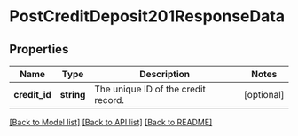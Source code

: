 # PostCreditDeposit201ResponseData

## Properties
Name | Type | Description | Notes
------------ | ------------- | ------------- | -------------
**credit_id** | **string** | The unique ID of the credit record. | [optional] 

[[Back to Model list]](../../README.md#documentation-for-models) [[Back to API list]](../../README.md#documentation-for-api-endpoints) [[Back to README]](../../README.md)

